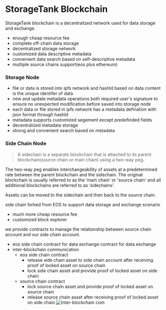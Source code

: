 # StorageTank Blockchain

StorageTank blockchain is a decentralized network used for data storage and exchange.
  - enough cheap resource fee
  - complete off-chain data storage
  - decentralized storage network 
  - customized data descriptive metadata
  - convenient data search based on self-descriptive metadata
  - multiple source chains support(eos plus ethereum)

### Storage Node

  - file or data is stored into ipfs network and hashId based on data content is the unique identifer of data
  - new and update metadata operations both required user's signature to ensure no unexpected modification before saved into storage node
  - each data or file stored in ipfs network has a metadata defination with json format through hashId
  - metadata supports customized segement except predefinded fields
  - decentralized metadata storage
  - strong and convenient search based on metadata
  
### Side Chain Node
> A sidechain is a separate blockchain that is attached to 
> its parent blockchain(source chain or main chain) using a two-way peg.

The two-way peg enables interchangeability of assets at a predetermined rate between the parent blockchain and the sidechain. The original blockchain is usually referred to as the ‘main chain’ or 'source chain' and all additional blockchains are referred to as ‘sidechains’.

Assets can be moved to the sidechain and then back to the source chain.

side chain forked from EOS to support data storage and exchange scenario
  - much more cheap resource fee
  - customized block explorer

we provide contracts to manage the relationship between source chain account and our side chain account.
 - eos side chain contract for data exchange
   contract for data exchange
 - inter-blockchain communication
     - eos side chain contract
       - release side chain asset to side chain account after receiving proof of locked asset on source chain
       - lock side chain asset and provide proof of locked asset on side chain
     - source chain contract
       - lock source chain asset and provide proof of locked asset on source chain
       - release source chain asset after receiving proof of locked asset on side chain
![inter-blockchain com](http://47.99.61.209/ipfs/QmPgpTr8RR9f9AcenktZmSjyvnQ3d5LCYqjkspKdJt9gdZ)
